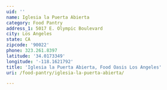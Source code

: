 ```yaml
---
uid: ''
name: Iglesia la Puerta Abierta
category: Food Pantry
address_1: 5017 E. Olympic Boulevard
city: Los Angeles
state: CA
zipcode: '90022'
phone: 323.261.8397
latitude: '34.0173349'
longitude: '-118.1621792'
title: 'Iglesia la Puerta Abierta, Food Oasis Los Angeles'
uri: /food-pantry/iglesia-la-puerta-abierta/

---
```

